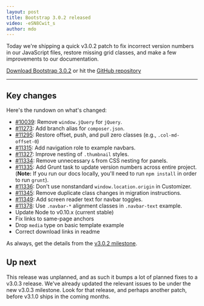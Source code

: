 ```yaml
---
layout: post
title: Bootstrap 3.0.2 released
video: -eSN8Cwit_s
author: mdo
---
```


Today we're shipping a quick v3.0.2 patch to fix incorrect version numbers in our JavaScript files, restore missing grid classes, and make a few improvements to our documentation.

<a class="btn-link" href="https://github.com/twbs/bootstrap/archive/v3.0.2.zip">Download Bootstrap 3.0.2</a> or hit the [GitHub repository](https://github.com/twbs/bootstrap)

---

## Key changes

Here's the rundown on what's changed:

- [#10039](https://github.com/twbs/bootstrap/pull/10039): Remove `window.jQuery` for `jQuery`.
- [#11273](https://github.com/twbs/bootstrap/pull/11273): Add branch alias for `composer.json`.
- [#11295](https://github.com/twbs/bootstrap/pull/11295): Restore offset, push, and pull zero classes (e.g., `.col-md-offset-0`)
- [#11315](https://github.com/twbs/bootstrap/pull/11315): Add navigation role to example navbars.
- [#11327](https://github.com/twbs/bootstrap/pull/11327): Improve nesting of `.thumbnail` styles.
- [#11334](https://github.com/twbs/bootstrap/pull/11334): Remove unnecessary `&` from CSS nesting for panels.
- [#11335](https://github.com/twbs/bootstrap/pull/11335): Add Grunt task to update version numbers across entire project. (**Note:** If you run our docs locally, you'll need to run `npm install` in order to run `grunt`).
- [#11336](https://github.com/twbs/bootstrap/pull/11336): Don't use nonstandard `window.location.origin` in Customizer.
- [#11345](https://github.com/twbs/bootstrap/pull/11345): Remove duplicate class changes in migration instructions.
- [#11349](https://github.com/twbs/bootstrap/pull/11349): Add screen reader text for navbar toggles.
- [#11378](https://github.com/twbs/bootstrap/issues/11378): Use `.navbar-*` alignment classes in `.navbar-text` example.
- Update Node to v0.10.x (current stable)
- Fix links to same-page anchors
- Drop `media` type on basic template example
- Correct download links in readme

As always, get the details from the [v3.0.2 milestone](https://github.com/twbs/bootstrap/issues?milestone=23&q=is%3Aclosed).


## Up next

This release was unplanned, and as such it bumps a lot of planned fixes to a v3.0.3 release. We've already updated the relevant issues to be under the new v3.0.3 milestone. Look for that release, and perhaps another patch, before v3.1.0 ships in the coming months.
